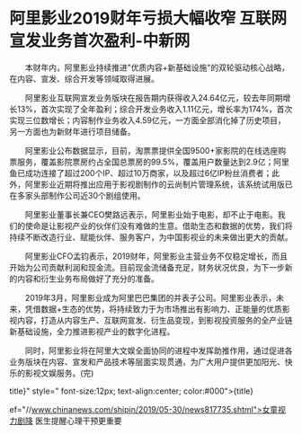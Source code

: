 # 阿里影业2019财年亏损大幅收窄 互联网宣发业务首次盈利-中新网

　　本财年内，阿里影业持续推进"优质内容+新基础设施"的双轮驱动核心战略，在内容、宣发、综合开发等领域取得进展。

　　阿里影业互联网宣发业务版块在报告期内获得收入24.64亿元，较去年同期增长13%，首次实现了全年盈利；综合开发业务收入1.11亿元，增长率为174%，首次实现三位数增长；内容制作业务收入4.59亿元，一方面全部消化掉了历史项目，另一方面也为新财年进行项目储备。

　　阿里影业公布数据显示，目前，淘票票提供全国9500+家影院的在线选座购票服务，覆盖影院票房约占全国总票房的99.5%，覆盖用户数量达到2.9亿；阿里鱼已成功连接了超过200个IP、超过10万商家，以及超过6亿IP粉丝消费者；此外，阿里影业近期将推出应用于影视剧制作的云尚制片管理系统，该系统试用版已在多家头部制作公司近30个剧组使用。

　　阿里影业董事长兼CEO樊路远表示，阿里影业始于电影，却不止于电影。我们的使命是让影视产业的伙伴们没有难做的生意。借助生态和数据的优势，我们将持续不断改造行业、赋能伙伴、服务客户，为中国影视业的未来做出更大的贡献。

　　阿里影业CFO孟钧表示，2019财年，阿里影业主营业务不仅稳定增长，而且开始为公司贡献利润和现金流。目前现金流储备充足，财务状况优良，为下一步新的内容和衍生业务布局做好了充分的准备。

　　2019年3月，阿里影业成为阿里巴巴集团的并表子公司。阿里影业表示，未来，凭借数据+生态的优势，将持续致力于为市场推出有影响力、正能量的优质影视内容，打造从内容生产、互联网宣发、衍生品变现，到影视投资服务的全产业链新基础设施，全力推进影视产业的数字化进程。

　　同时，阿里影业将在阿里大文娱全面协同的进程中发挥助推作用，通过促进各业务版块在内容、宣发和产品技术等层面实现贯通，为广大用户提供更加阳光、快乐的影视文娱服务。(完)

title}" style=" font-size:12px; text-align:center; color:#000">{title}

ef="//www.chinanews.com/shipin/2019/05-30/news817735.shtml">女童视力剧降 医生提醒心理干预更重要
